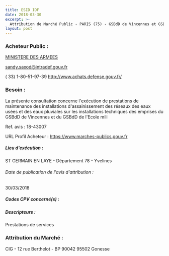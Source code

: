 ```yaml
---
title: ESID IDF
date: 2018-03-30
excerpt: >-
  Attribution de Marché Public - PARIS (75) - GSBdD de Vincennes et GSBdD de Paris Ecole Militaire -Marché de maintenance des installations d'assainissement des réseaux des eaux usées et des eaux pluviales
layout: post
---
```


### Acheteur Public : 
<a href="/acheteur-32/siren-110090016"> MINISTERE DES ARMEES</a><br/>



sandy.saxod@intradef.gouv.fr

( 33) 1-80-51-97-39
http://www.achats.defense.gouv.fr/
### Besoin :

La présente consultation concerne l'exécution de prestations de maintenance des installations d'assainissement des réseaux des eaux usées et des eaux pluviales sur les installations techniques des emprises du GSBdD de Vincennes et du GSBdD de l'Ecole mili

Ref. avis : 18-43007

URL Profil Acheteur : https://www.marches-publics.gouv.fr

##### Lieu d'exécution :

ST GERMAIN EN LAYE - Département 78 - Yvelines

###### Date de publication de l'avis d'attribution : 
30/03/2018

##### Codes CPV concerné(s) :

##### Descripteurs :
Prestations de services <br/>

### Attribution du Marché :
CIG - 12 rue Berthelot - BP 90042 95502 Gonesse <br/>

